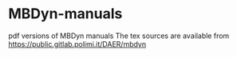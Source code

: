 # MBDyn-manuals
pdf versions of MBDyn manuals
The tex sources are available from https://public.gitlab.polimi.it/DAER/mbdyn
